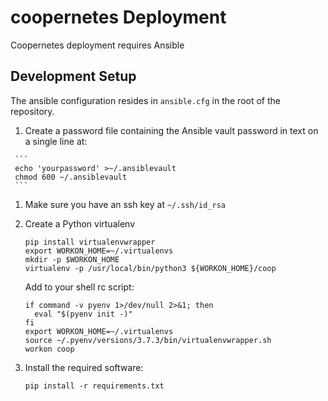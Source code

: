 # coopernetes Deployment

Coopernetes deployment requires Ansible

## Development Setup

  The ansible configuration resides in `ansible.cfg` in the root of the repository.

  1.  Create a password file containing the Ansible vault password in text on a single line at:

     ```
     echo 'yourpassword' >~/.ansiblevault
     chmod 600 ~/.ansiblevault
     ```
  
  1. Make sure you have an ssh key at `~/.ssh/id_rsa`

  1. Create a Python virtualenv
     ```
     pip install virtualenvwrapper
     export WORKON_HOME=~/.virtualenvs
     mkdir -p $WORKON_HOME
     virtualenv -p /usr/local/bin/python3 ${WORKON_HOME}/coop
     ```

     Add to your shell rc script:
     ```
     if command -v pyenv 1>/dev/null 2>&1; then
       eval "$(pyenv init -)"
     fi
     export WORKON_HOME=~/.virtualenvs
     source ~/.pyenv/versions/3.7.3/bin/virtualenvwrapper.sh
     workon coop
     ```

  1. Install the required software:
     ```
     pip install -r requirements.txt
     ```
